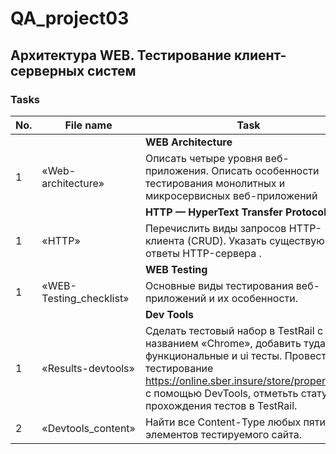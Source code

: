 # QA_project03
Архитектура WEB. Тестирование клиент-серверных систем
 ---
 
 <h3>Tasks</h3>
 
| No. | File name             | Task                                                                        | Status |
| --- | ----------------------| --------------------------------------------------------------------------- | ------ |
|     |                       | **WEB Architecture**                                                        |        |
| 1   | «Web-architecture»    | Описать четыре уровня веб-приложения. Описать особенности тестирования монолитных и микросервисных веб-приложений| ✅     |
|     |                       | **HTTP — HyperText Transfer Protocol**                                      |        |
| 1   | «HTTP»                | Перечислить виды запросов HTTP-клиента (CRUD). Указать существующие ответы HTTP-сервера . | ✅     |
|     |                       | **WEB Testing**                                                             |        |
| 1   | «WEB-Testing_checklist» | Основные виды тестирования веб-приложений и их особенности.               | ✅     |
|     |                       | **Dev Tools**                                                               |        |
| 1   | «Results-devtools»    | Сделать тестовый набор в TestRail с названием «Chrome», добавить туда функциональные и ui тесты. Провести тестирование https://online.sber.insure/store/propertyins/ с помощью DevTools, отметьть статус прохождения тестов в TestRail. | ✅     |
| 2   | «Devtools_content»    | Найти все Content-Type любых пяти элементов тестируемого сайта.             | ✅     |
